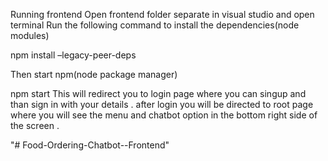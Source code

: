 Running frontend 
Open frontend folder separate in visual studio and open terminal 
Run the following command to install the dependencies(node modules)


npm install –legacy-peer-deps

Then start npm(node package manager)

npm start
This will redirect you to login page where you can singup and than sign in with your details . after login you will be directed to root page where you will see the menu and chatbot option in the bottom right side of the screen .


"# Food-Ordering-Chatbot--Frontend" 
